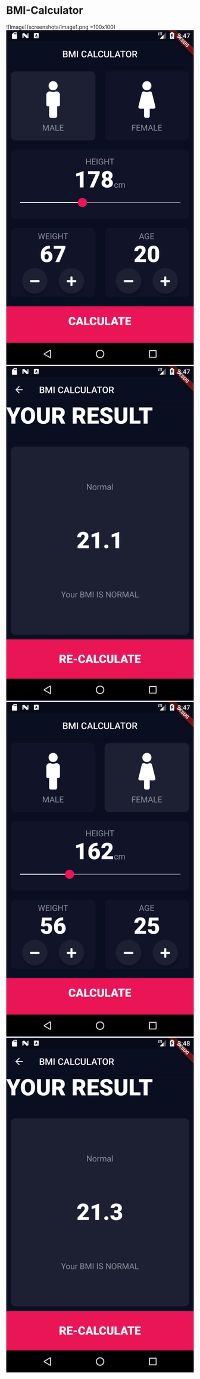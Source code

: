# BMI-Calculator
![Image](screenshots/image1.png =100x100)
![](screenshots/image1.png)
![](screenshots/image2.png)
![](screenshots/image3.png)
![](screenshots/image4.png)
